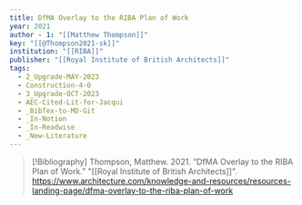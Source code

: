 ```yaml
---
title: DfMA Overlay to the RIBA Plan of Work
year: 2021
author - 1: "[[Matthew Thompson]]"
key: "[[@Thompson2021-sk]]"
institution: "[[RIBA]]"
publisher: "[[Royal Institute of British Architects]]"
tags:
  - 2_Upgrade-MAY-2023
  - Construction-4-0
  - 3_Upgrade-OCT-2023
  - AEC-Cited-Lit-for-Jacqui
  - _BibTex-to-MD-Git
  - _In-Notion
  - _In-Readwise
  - _New-Literature
---
```


> [!Bibliography]
> Thompson, Matthew. 2021. “DfMA Overlay to the RIBA Plan of Work.” "[[Royal Institute of British Architects]]". https://www.architecture.com/knowledge-and-resources/resources-landing-page/dfma-overlay-to-the-riba-plan-of-work